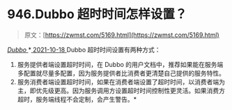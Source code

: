 <!--yml
category: 未分类
date: 0001-01-01 00:00:00
--->

# 946.Dubbo 超时时间怎样设置？

> 原文：[https://zwmst.com/5169.html](https://zwmst.com/5169.html)

   [ *Dubbo* ](https://zwmst.com/dubbo)*[ <time datetime="2021-10-19T01:21:53+08:00"> 2021-10-18 </time> ](https://zwmst.com/5169.html)  Dubbo 超时时间设置有两种方式：

1.  服务提供者端设置超时时间，在 Dubbo 的用户文档中，推荐如果能在服务端多配置就尽量多配置，因为服务提供者比消费者更清楚自己提供的服务特性。
2.  服务消费者端设置超时时间，如果在消费者端设置了超时时间，以消费者端为主，即优先级更高。因为服务调用方设置超时时间控制性更灵活。如果消费方超时，服务端线程不会定制，会产生警告。*